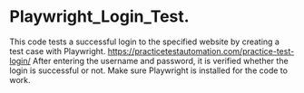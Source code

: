 # Playwright_Login_Test.
This code tests a successful login to the specified website by creating a test case with Playwright.
https://practicetestautomation.com/practice-test-login/
After entering the username and password, it is verified whether the login is successful or not. 
Make sure Playwright is installed for the code to work.
